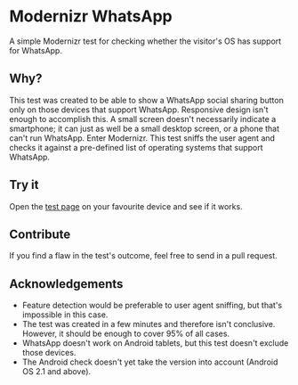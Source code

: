 # Modernizr WhatsApp

A simple Modernizr test for checking whether the visitor's OS has support for WhatsApp.

## Why?

This test was created to be able to show a WhatsApp social sharing button only on those devices that support WhatsApp. Responsive design isn't enough to accomplish this. A small screen doesn't necessarily indicate a smartphone; it can just as well be a small desktop screen, or a phone that can't run WhatsApp. Enter Modernizr. This test sniffs the user agent and checks it against a pre-defined list of operating systems that support WhatsApp.

## Try it

Open the [test page](http://donormal.github.io/modernizr-whatsapp) on your favourite device and see if it works.

## Contribute

If you find a flaw in the test's outcome, feel free to send in a pull request.

## Acknowledgements

- Feature detection would be preferable to user agent sniffing, but that's impossible in this case.
- The test was created in a few minutes and therefore isn't conclusive. However, it should be enough to cover 95% of all cases.
- WhatsApp doesn't work on Android tablets, but this test doesn't exclude those devices.
- The Android check doesn't yet take the version into account (Android OS 2.1 and above).
